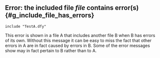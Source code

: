 <!-- %default %useHeadings -->

<!-- DafnyCore/Generic/Reporting.cs -->

## **Error: the included file _file_ contains error(s)** {#g_include_file_has_errors}

<!-- %no-check TODO - infrstructure does not handle examples with multiple errors -->
```dafny
include "TestA.dfy"
```

This error is shown in a file A that includes another file B when B has errors of its own.
Without this message it can be easy to miss the fact that other errors in A are in fact caused
by errors in B. Some of the error messages show may in fact pertain to B rather than to A.